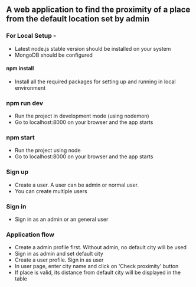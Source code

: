 ## A web application to find the proximity of a place from the default location set by admin

### For Local Setup -

- Latest node.js stable version should be installed on your system
- MongoDB should be configured

#### npm install

- Install all the required packages for setting up and running in local environment

### npm run dev

- Run the project in development mode (using nodemon)
- Go to localhost:8000 on your browser and the app starts

### npm start

- Run the project using node
- Go to localhost:8000 on your browser and the app starts

### Sign up

- Create a user. A user can be admin or normal user.
- You can create multiple users

### Sign in

- Sign in as an admin or an general user

### Application flow

- Create a admin profile first. Without admin, no default city will be used
- Sign in as admin and set default city
- Create a user profile. Sign in as user
- In user page, enter city name and click on 'Check proximity' button
- If place is valid, its distance from default city will be displayed in the table
